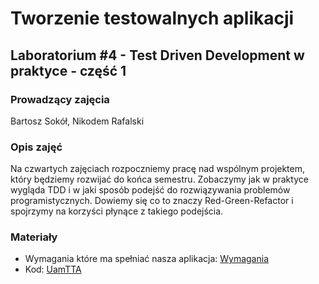 # Tworzenie testowalnych aplikacji
## Laboratorium #4 - Test Driven Development w praktyce - część 1

### Prowadzący zajęcia
Bartosz Sokół, Nikodem Rafalski

### Opis zajęć
Na czwartych zajęciach rozpoczniemy pracę nad wspólnym projektem, który będziemy rozwijać do końca semestru.
Zobaczymy jak w praktyce wygląda TDD i w jaki sposób podejść do rozwiązywania problemów programistycznych.
Dowiemy się co to znaczy Red-Green-Refactor i spojrzymy na korzyści płynące z takiego podejścia.

### Materiały
* Wymagania które ma spełniać nasza aplikacja: [Wymagania](Wymagania.md)
* Kod: [UamTTA](kod/UamTTA)